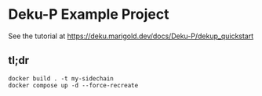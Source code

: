 # Deku-P Example Project

See the tutorial at https://deku.marigold.dev/docs/Deku-P/dekup_quickstart

## tl;dr
```
docker build . -t my-sidechain
docker compose up -d --force-recreate
```
